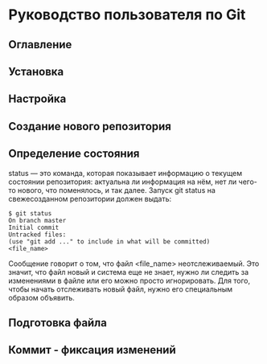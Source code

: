 # Руководство пользователя по Git

## Оглавление

## Установка

## Настройка

## Создание нового репозитория

## Определение состояния

status — это команда, которая показывает информацию о текущем состоянии репозитория: актуальна ли информация на нём, нет ли чего-то нового, что поменялось, и так далее. Запуск git status на свежесозданном репозитории должен выдать:
```
$ git status
On branch master
Initial commit
Untracked files:
(use "git add ..." to include in what will be committed)
<file_name>
```
Сообщение говорит о том, что файл <file_name> неотслеживаемый. Это значит, что файл новый и система еще не знает, нужно ли следить за изменениями в файле или его можно просто игнорировать. Для того, чтобы начать отслеживать новый файл, нужно его специальным образом объявить.

## Подготовка файла

## Коммит - фиксация изменений